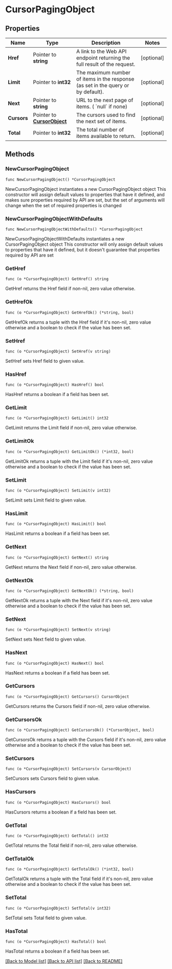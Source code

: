 # CursorPagingObject

## Properties

Name | Type | Description | Notes
------------ | ------------- | ------------- | -------------
**Href** | Pointer to **string** | A link to the Web API endpoint returning the full result of the request. | [optional] 
**Limit** | Pointer to **int32** | The maximum number of items in the response (as set in the query or by default). | [optional] 
**Next** | Pointer to **string** | URL to the next page of items. ( &#x60;null&#x60; if none) | [optional] 
**Cursors** | Pointer to [**CursorObject**](CursorObject.md) | The cursors used to find the next set of items. | [optional] 
**Total** | Pointer to **int32** | The total number of items available to return. | [optional] 

## Methods

### NewCursorPagingObject

`func NewCursorPagingObject() *CursorPagingObject`

NewCursorPagingObject instantiates a new CursorPagingObject object
This constructor will assign default values to properties that have it defined,
and makes sure properties required by API are set, but the set of arguments
will change when the set of required properties is changed

### NewCursorPagingObjectWithDefaults

`func NewCursorPagingObjectWithDefaults() *CursorPagingObject`

NewCursorPagingObjectWithDefaults instantiates a new CursorPagingObject object
This constructor will only assign default values to properties that have it defined,
but it doesn't guarantee that properties required by API are set

### GetHref

`func (o *CursorPagingObject) GetHref() string`

GetHref returns the Href field if non-nil, zero value otherwise.

### GetHrefOk

`func (o *CursorPagingObject) GetHrefOk() (*string, bool)`

GetHrefOk returns a tuple with the Href field if it's non-nil, zero value otherwise
and a boolean to check if the value has been set.

### SetHref

`func (o *CursorPagingObject) SetHref(v string)`

SetHref sets Href field to given value.

### HasHref

`func (o *CursorPagingObject) HasHref() bool`

HasHref returns a boolean if a field has been set.

### GetLimit

`func (o *CursorPagingObject) GetLimit() int32`

GetLimit returns the Limit field if non-nil, zero value otherwise.

### GetLimitOk

`func (o *CursorPagingObject) GetLimitOk() (*int32, bool)`

GetLimitOk returns a tuple with the Limit field if it's non-nil, zero value otherwise
and a boolean to check if the value has been set.

### SetLimit

`func (o *CursorPagingObject) SetLimit(v int32)`

SetLimit sets Limit field to given value.

### HasLimit

`func (o *CursorPagingObject) HasLimit() bool`

HasLimit returns a boolean if a field has been set.

### GetNext

`func (o *CursorPagingObject) GetNext() string`

GetNext returns the Next field if non-nil, zero value otherwise.

### GetNextOk

`func (o *CursorPagingObject) GetNextOk() (*string, bool)`

GetNextOk returns a tuple with the Next field if it's non-nil, zero value otherwise
and a boolean to check if the value has been set.

### SetNext

`func (o *CursorPagingObject) SetNext(v string)`

SetNext sets Next field to given value.

### HasNext

`func (o *CursorPagingObject) HasNext() bool`

HasNext returns a boolean if a field has been set.

### GetCursors

`func (o *CursorPagingObject) GetCursors() CursorObject`

GetCursors returns the Cursors field if non-nil, zero value otherwise.

### GetCursorsOk

`func (o *CursorPagingObject) GetCursorsOk() (*CursorObject, bool)`

GetCursorsOk returns a tuple with the Cursors field if it's non-nil, zero value otherwise
and a boolean to check if the value has been set.

### SetCursors

`func (o *CursorPagingObject) SetCursors(v CursorObject)`

SetCursors sets Cursors field to given value.

### HasCursors

`func (o *CursorPagingObject) HasCursors() bool`

HasCursors returns a boolean if a field has been set.

### GetTotal

`func (o *CursorPagingObject) GetTotal() int32`

GetTotal returns the Total field if non-nil, zero value otherwise.

### GetTotalOk

`func (o *CursorPagingObject) GetTotalOk() (*int32, bool)`

GetTotalOk returns a tuple with the Total field if it's non-nil, zero value otherwise
and a boolean to check if the value has been set.

### SetTotal

`func (o *CursorPagingObject) SetTotal(v int32)`

SetTotal sets Total field to given value.

### HasTotal

`func (o *CursorPagingObject) HasTotal() bool`

HasTotal returns a boolean if a field has been set.


[[Back to Model list]](../README.md#documentation-for-models) [[Back to API list]](../README.md#documentation-for-api-endpoints) [[Back to README]](../README.md)


